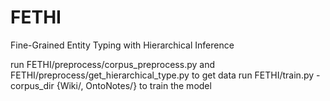 # FETHI
Fine-Grained Entity Typing with Hierarchical Inference

run FETHI/preprocess/corpus_preprocess.py and FETHI/preprocess/get_hierarchical_type.py to get data
run FETHI/train.py -corpus_dir {Wiki/, OntoNotes/} to train the model
